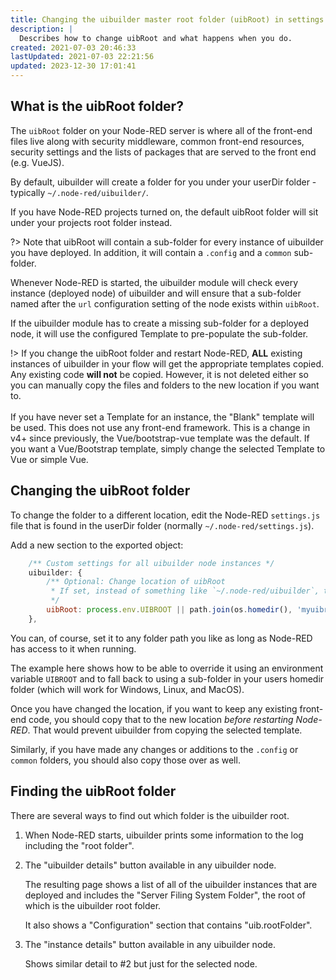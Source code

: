 ```yaml
---
title: Changing the uibuilder master root folder (uibRoot) in settings.js
description: |
  Describes how to change uibRoot and what happens when you do.
created: 2021-07-03 20:46:33
lastUpdated: 2021-07-03 22:21:56
updated: 2023-12-30 17:01:41
---
```


## What is the uibRoot folder?

The `uibRoot` folder on your Node-RED server is where all of the front-end files live along with security middleware, common front-end resources, security settings and the lists of packages that are served to the front end (e.g. VueJS).

By default, uibuilder will create a folder for you under your userDir folder - typically `~/.node-red/uibuilder/`.

If you have Node-RED projects turned on, the default uibRoot folder will sit under your projects root folder instead.

?> Note that uibRoot will contain a sub-folder for every instance of uibuilder you have deployed. In addition, it will contain a `.config` and a `common` sub-folder.

Whenever Node-RED is started, the uibuilder module will check every instance (deployed node) of uibuilder and will ensure that a sub-folder named after the `url` configuration setting of the node exists within `uibRoot`.

If the uibuilder module has to create a missing sub-folder for a deployed node, it will use the configured Template to pre-populate the sub-folder.

!> If you change the uibRoot folder and restart Node-RED, **ALL** existing instances of uibuilder in your flow will get the appropriate templates copied. Any existing code **will not** be copied. However, it is not deleted either so you can manually copy the files and folders to the new location if you want to. <br><br>If you have never set a Template for an instance, the "Blank" template will be used. This does not use any front-end framework. This is a change in v4+ since previously, the Vue/bootstrap-vue template was the default. If you want a Vue/Bootstrap template, simply change the selected Template to Vue or simple Vue.

## Changing the uibRoot folder

To change the folder to a different location, edit the Node-RED `settings.js` file that is found in the userDir folder (normally `~/.node-red/settings.js`).

Add a new section to the exported object:

```js
    /** Custom settings for all uibuilder node instances */
    uibuilder: {
        /** Optional: Change location of uibRoot
         * If set, instead of something like `~/.node-red/uibuilder`, the uibRoot folder can be anywhere you like.
         */
        uibRoot: process.env.UIBROOT || path.join(os.homedir(), 'myuibroot'),
    },
```

You can, of course, set it to any folder path you like as long as Node-RED has access to it when running.

The example here shows how to be able to override it using an environment variable `UIBROOT` and to fall back to using a sub-folder in your users homedir folder (which will work for Windows, Linux, and MacOS).

Once you have changed the location, if you want to keep any existing front-end code, you should copy that to the new location _before restarting Node-RED_. That would prevent uibuilder from copying the selected template.

Similarly, if you have made any changes or additions to the `.config`  or `common` folders, you should also copy those over as well.

## Finding the uibRoot folder

There are several ways to find out which folder is the uibuilder root.

1. When Node-RED starts, uibuilder prints some information to the log including the "root folder".
2. The "uibuilder details" button available in any uibuilder node.
   
   The resulting page shows a list of all of the uibuilder instances that are deployed and includes the "Server Filing System Folder", the root of which is the uibuilder root folder.

   It also shows a "Configuration" section that contains "uib.rootFolder".

3. The "instance details" button available in any uibuilder node.

   Shows similar detail to #2 but just for the selected node.